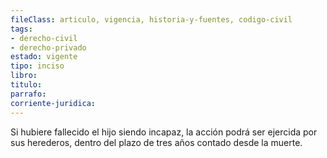 ```yaml
---
fileClass: articulo, vigencia, historia-y-fuentes, codigo-civil
tags:
- derecho-civil
- derecho-privado
estado: vigente
tipo: inciso
libro:
titulo:
parrafo:
corriente-juridica:
---
```

Si hubiere fallecido el hijo siendo incapaz, la acción podrá ser ejercida por sus herederos, dentro del plazo de tres años contado desde la muerte.